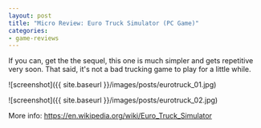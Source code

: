 ```yaml
---
layout: post
title: "Micro Review: Euro Truck Simulator (PC Game)"
categories:
- game-reviews
---
```



If you can, get the the sequel, this one is much simpler and gets repetitive very soon. That said, it's not a bad trucking game to play for a little while.


![screenshot]({{ site.baseurl }}/images/posts/eurotruck_01.jpg)

![screenshot]({{ site.baseurl }}/images/posts/eurotruck_02.jpg)


<p>More info: <a href="https://en.wikipedia.org/wiki/Euro_Truck_Simulator">https://en.wikipedia.org/wiki/Euro_Truck_Simulator</a><p>

